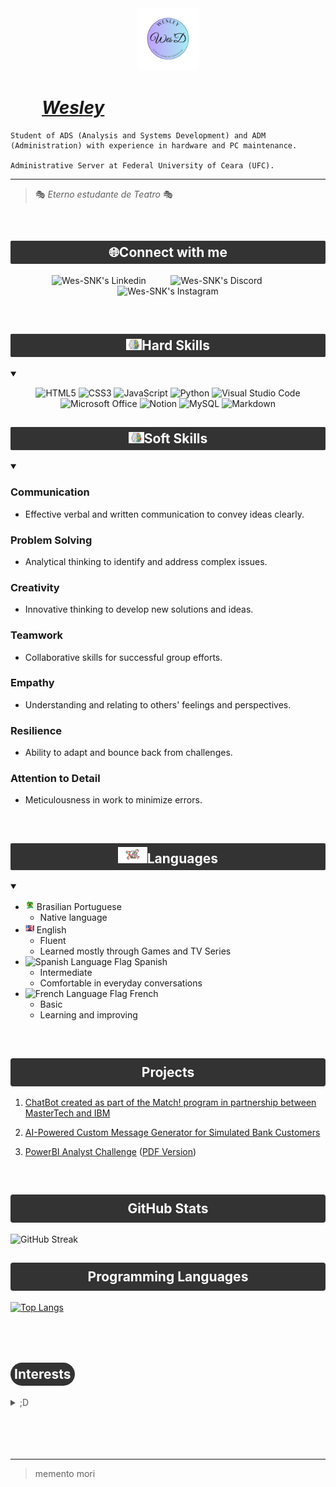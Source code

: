 <div style="text-align: center; display: block; margin-left: auto; margin-right: auto">
  <img src="img/wl.png" alt="Image Description" width="100">
</div>
<div>  
  <h1 style="text-align: left; margin-left: 50px;
  font-style: italic;"><a href="https://github.com/Wes-SNK">Wesley</a></h1>
</div>

    Student of ADS (Analysis and Systems Development) and ADM (Administration) with experience in hardware and PC maintenance.
    
    Administrative Server at Federal University of Ceara (UFC).

  ---
  > 🎭 _Eterno estudante de Teatro_ 🎭

<div>
<br>

## <div style="text-align: center; background-color: #333; padding: 6px; border-radius: 2px;"><span style="color: white;">🌐Connect with me</span></div>

  <p align="center">
    <a href="https://www.linkedin.com/in/wesley-marques-206b94165/"></a><img alt="Wes-SNK's Linkedin" title="Linkedin" src="https://img.shields.io/badge/LinkedIn-000?style=for-the-badge&logo=linkedin&logoColor=white"/>
    &#8287;&#8287;&#8287;&#8287;&#8287;&#8287;&#8287;&#8287;
    <a href="https://discord.com/channels/@wessnk#5336/"></a><img src="https://img.shields.io/badge/Discord-000?style=for-the-badge&logo=discord&logoColor=light-blue" alt="Wes-SNK's Discord" title="Discord">
    &#8287;&#8287;&#8287;&#8287;&#8287;&#8287;&#8287;&#8287;
    <a href="https://www.instagram.com/wes.cfzo/"></a><img src="https://img.shields.io/badge/Instagram-000?style=for-the-badge&logo=instagram&logoColor=pruple" alt= "Wes-SNK's Instagram" title="Instagram">
  </p>
</div>
<br>  

<div>

  ## <div style="text-align: center; background-color: #333; padding: 6px; border-radius: 2px;"><span style="color: white;"><img src="img/Soft-vs-hard-skills-removebg-preview.png" alt="Soft Skills and Hard Skills" width="25" height="18">Hard Skills</span></div>  
  <details open>
    <summary></summary>
      <div align="center">
        <p align="center">
          <img src="https://img.shields.io/badge/HTML5-000?style=for-the-badge&logo=html5" alt="HTML5">
          <img src="https://img.shields.io/badge/CSS3-000?style=for-the-badge&logo=css3&logoColor=264CE4" alt="CSS3">
          <img src="https://img.shields.io/badge/JavaScript-000?style=for-the-badge&logo=javascript" alt="JavaScript">
          <img src="https://img.shields.io/badge/Python-000?style=for-the-badge&logo=python" alt="Python">
          <img src="https://img.shields.io/badge/Visual%20Studio%20Code-000.svg?style=for-the-badge&logo=visual-studio-code&logoColor=darkblue" alt="Visual Studio Code">
          <img src="https://img.shields.io/badge/Microsoft_Office-000?style=for-the-badge&logo=microsoft-office&logoColor=red" alt="Microsoft Office">
          <img src="https://img.shields.io/badge/Notion-%23000000.svg?style=for-the-badge&logo=notion&logoColor=white" alt="Notion">
          <img src="https://img.shields.io/badge/mysql-%23000000.svg?style=for-the-badge&logo=mysql&logoColor=white&background-color=black" alt="MySQL">
          <img src="https://img.shields.io/badge/markdown-%23000000.svg?style=for-the-badge&logo=markdown&logoColor=white" alt="Markdown">
        </p>
      </div>
    </details>
</div>

<div>

  ## <div style="text-align: center; background-color: #333; padding: 6px; border-radius: 2px;"><span style="color: white;"><img src="img/Soft-vs-hard-skills-removebg-preview.png" alt="Soft Skills and Hard Skills" width="25" height="18">Soft Skills</span></div> 
  <details open>
  <summary></summary>

  ### Communication
  - Effective verbal and written communication to convey ideas clearly.
  
  ### Problem Solving
  - Analytical thinking to identify and address complex issues.

  ### Creativity
  - Innovative thinking to develop new solutions and ideas.

  ### Teamwork
  - Collaborative skills for successful group efforts.

  ### Empathy
  - Understanding and relating to others' feelings and perspectives.

  ### Resilience
  - Ability to adapt and bounce back from challenges.

  ### Attention to Detail
  - Meticulousness in work to minimize errors.
  </details>
</div>
<br>
<div>

## <div style="text-align: center; background-color: #333; padding: 6px; border-radius: 2px;"><span style="color: white;"><img src="img/flag-world-map.png" alt="Languages' Globe" height="26">Languages</span></div>
  <details open>
  <summary></summary>

  - <img src="img/br_flag.png" alt="Brasilian Flag in Heart's Shape" title="Brasilian Flag in Heart's Shape" width="14" height="16"> Brasilian Portuguese
    - Native language
  - <img src="img/English-Language-Flag.png" alt="English Language Flag" title="US and Uk Flags" width="14" height="17"> English 
    - Fluent
    - Learned mostly through Games and TV Series
  - <img src="https://upload.wikimedia.org/wikipedia/commons/thumb/4/49/Flag_of_Spanish_language_%28ES-MX%29.svg/2560px-Flag_of_Spanish_language_%28ES-MX%29.svg.png" alt="Spanish Language Flag" title="Spanish Language Flag" width="13" height="12"> Spanish
    - Intermediate
    - Comfortable in everyday conversations
  - <img src="https://upload.wikimedia.org/wikipedia/commons/thumb/3/3e/Flag_of_French_language_%28QC-FR%29.svg/750px-Flag_of_French_language_%28QC-FR%29.svg.png" alt="French Language Flag" title="French Language Flag" width="13" height="12"> French
    - Basic
    - Learning and improving
  </details>
</div>
<br>

## <div style="text-align: center; background-color: #333; padding: 10px; border-radius: 4px; "><span style="color: white;">Projects</span></div>

1. [ChatBot created as part of the Match! program in partnership between MasterTech and IBM](https://web.powerva.microsoft.com/environments/Default-b591ae54-33c2-4589-be66-9021a4196c7c/bots/cr9ee_projetoChatBot/canvas?__version__=2)

2. [AI-Powered Custom Message Generator for Simulated Bank Customers](https://gist.github.com/Wes-SNK/09d3272bf48343e7e0bcc23212a40f82)

3. [PowerBI Analyst Challenge](https://github.com/Wes-SNK/power_bi_analyst/blob/main/sales_report_desafio_projeto.pbix) ([PDF Version](pdf/sales_report_desafio_projeto.pdf))

</details>
<br>

## <div style="text-align: center; background-color: #333; padding: 10px; border-radius: 4px;"><span style="color: white;">GitHub Stats</span></div>

![GitHub Streak](https://streak-stats.demolab.com/?user=Wes-SNK&theme=merko&background=000&border=00cc00&dates=44cc66)

<!--![GitHub Stats](https://github-readme-stats.vercel.app/api?username=Wes-SNK&theme=transparent&bg_color=000&border_color=00ee00&show_icons=true&icon_color=00cc00&title_color=11dd11&text_color=FFF&hide_title=true)-->

## <div style="text-align: center; background-color: #333; padding: 10px; border-radius: 4px; "><span style="color: white;">Programming Languages</span></div>

<div>
  <a href="https://github.com/Wes-SNK">
    <img src="https://github-readme-stats-git-masterrstaa-rickstaa.vercel.app/api/top-langs/?username=Wes-SNK&layout=compact&bg_color=000000&border_color=0E0E0E&title_color=4d4d4d&text_color=44cc66" alt="Top Langs">
  </a>
</div>
<br>
<br>
<br>

## <div style="text-align: left; background-color: #333; padding: 6px; display: inline-block; border-radius: 20px;"><span style="color: white; ">Interests</span></div>
<details close>
  <summary style="background-color: ##f0f0f0; color: #555; font-weight: light;">;D</summary>

  - 🎮 Games
    - I'm an avid gamer, and I enjoy a wide range of video games, such as Resident Evil, Far Cry, DotA, Metal Gear Solid and many more.

- 🎭 Theater/Drama 🎭
  - I have a deep appreciation for the theater arts. I enjoy both watching and participating in live performances. Acting and storytelling through theater have always fascinated me. I'm usually an actor, director or lightning technician. [See my portfolio at Mapa Cultural do Ceará.](https://mapacultural.secult.ce.gov.br/agente/113606/)

- 💊 Matrix
  - The Matrix film series is a personal favorite of mine. I'm intrigued by its thought-provoking themes and futuristic concepts, which have sparked countless discussions and debates.

- 🧙 Tolkien Universe 🧝‍♂️
  - I'm a passionate fan of J.R.R. Tolkien's works, including "The Lord of the Rings" and "The Hobbit." The rich mythology and intricate storytelling in Middle-earth captivate me.

- 🕵️ Sherlock Holmes
  - Sherlock Holmes has been a literary hero of mine. The deductive reasoning and mysteries in Arthur Conan Doyle's stories never fail to intrigue me.

- 👒 One Piece
  - One Piece is a beloved manga and anime series that I've been following for years. The adventures of Luffy and his crew are both thrilling and heartwarming, as well as its political and philosophycal implications.

- 👊 Martial Arts
  - I have a strong interest in martial arts and have been practicing Capoeira and Kung Fu for quite some time. It's not only a form of physical fitness but also a discipline that teaches focus and self-control.
</details>

<br>
<br>
<br>
<br>


---
> memento mori
<!---<div style="text-align: center; margin-top: 100px; padding: 0px; background-color: #333; color: #ccc; border-radius: 100px; font-size: 10px; font-style: italic; display: inline">
  <p><strong>Memento Mori</strong></p>
</div>--->

